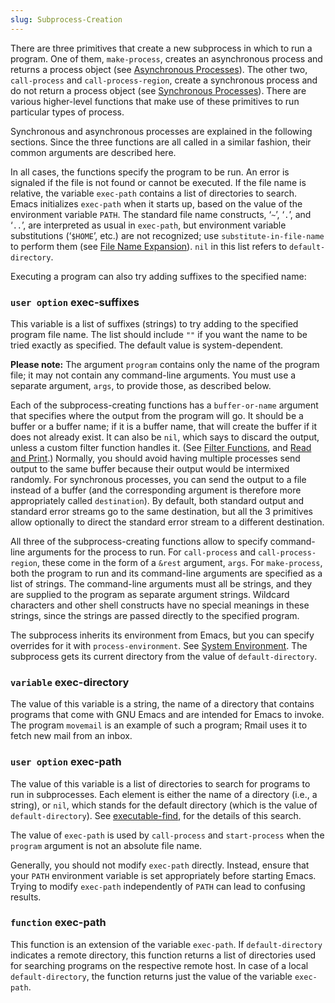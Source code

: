 ```yaml
---
slug: Subprocess-Creation
---
```


There are three primitives that create a new subprocess in which to run a program. One of them, `make-process`, creates an asynchronous process and returns a process object (see [Asynchronous Processes](Asynchronous-Processes)). The other two, `call-process` and `call-process-region`, create a synchronous process and do not return a process object (see [Synchronous Processes](Synchronous-Processes)). There are various higher-level functions that make use of these primitives to run particular types of process.

Synchronous and asynchronous processes are explained in the following sections. Since the three functions are all called in a similar fashion, their common arguments are described here.

In all cases, the functions specify the program to be run. An error is signaled if the file is not found or cannot be executed. If the file name is relative, the variable `exec-path` contains a list of directories to search. Emacs initializes `exec-path` when it starts up, based on the value of the environment variable `PATH`. The standard file name constructs, ‘`~`’, ‘`.`’, and ‘`..`’, are interpreted as usual in `exec-path`, but environment variable substitutions (‘`$HOME`’, etc.) are not recognized; use `substitute-in-file-name` to perform them (see [File Name Expansion](File-Name-Expansion)). `nil` in this list refers to `default-directory`.

Executing a program can also try adding suffixes to the specified name:

### <span className="tag useroption">`user option`</span> **exec-suffixes**

This variable is a list of suffixes (strings) to try adding to the specified program file name. The list should include `""` if you want the name to be tried exactly as specified. The default value is system-dependent.

**Please note:** The argument `program` contains only the name of the program file; it may not contain any command-line arguments. You must use a separate argument, `args`, to provide those, as described below.

Each of the subprocess-creating functions has a `buffer-or-name` argument that specifies where the output from the program will go. It should be a buffer or a buffer name; if it is a buffer name, that will create the buffer if it does not already exist. It can also be `nil`, which says to discard the output, unless a custom filter function handles it. (See [Filter Functions](Filter-Functions), and [Read and Print](Read-and-Print).) Normally, you should avoid having multiple processes send output to the same buffer because their output would be intermixed randomly. For synchronous processes, you can send the output to a file instead of a buffer (and the corresponding argument is therefore more appropriately called `destination`). By default, both standard output and standard error streams go to the same destination, but all the 3 primitives allow optionally to direct the standard error stream to a different destination.

All three of the subprocess-creating functions allow to specify command-line arguments for the process to run. For `call-process` and `call-process-region`, these come in the form of a `&rest` argument, `args`. For `make-process`, both the program to run and its command-line arguments are specified as a list of strings. The command-line arguments must all be strings, and they are supplied to the program as separate argument strings. Wildcard characters and other shell constructs have no special meanings in these strings, since the strings are passed directly to the specified program.

The subprocess inherits its environment from Emacs, but you can specify overrides for it with `process-environment`. See [System Environment](System-Environment). The subprocess gets its current directory from the value of `default-directory`.

### <span className="tag variable">`variable`</span> **exec-directory**

The value of this variable is a string, the name of a directory that contains programs that come with GNU Emacs and are intended for Emacs to invoke. The program `movemail` is an example of such a program; Rmail uses it to fetch new mail from an inbox.

### <span className="tag useroption">`user option`</span> **exec-path**

The value of this variable is a list of directories to search for programs to run in subprocesses. Each element is either the name of a directory (i.e., a string), or `nil`, which stands for the default directory (which is the value of `default-directory`). See [executable-find](Locating-Files), for the details of this search.

The value of `exec-path` is used by `call-process` and `start-process` when the `program` argument is not an absolute file name.

Generally, you should not modify `exec-path` directly. Instead, ensure that your `PATH` environment variable is set appropriately before starting Emacs. Trying to modify `exec-path` independently of `PATH` can lead to confusing results.

### <span className="tag function">`function`</span> **exec-path**

This function is an extension of the variable `exec-path`. If `default-directory` indicates a remote directory, this function returns a list of directories used for searching programs on the respective remote host. In case of a local `default-directory`, the function returns just the value of the variable `exec-path`.
